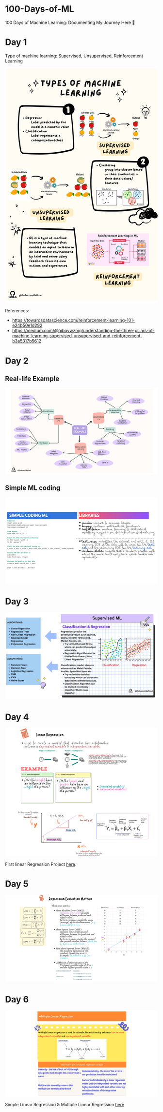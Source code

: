 # 100-Days-of-ML
100 Days of Machine Learning: Documenting My Journey Here 👾

# Day 1
Type of machine learning: Supervised, Unsupervised, Reinforcement Learning

<p align="center">
  <img src="https://github.com/dafinad/100-Days-of-ML/blob/main/Poster/day1.png">
</p>

References:
- https://towardsdatascience.com/reinforcement-learning-101-e24b50e1d292
- https://medium.com/@qjbqvwzmg/understanding-the-three-pillars-of-machine-learning-supervised-unsupervised-and-reinforcement-b3a5317b5612

# Day 2

## Real-life Example
<p align="center">
  <img src="https://github.com/dafinad/100-Days-of-ML/blob/main/Poster/Day2-RealLifeExample.png">
</p>

## Simple ML coding
<p align="center">
  <img src="https://github.com/dafinad/100-Days-of-ML/blob/main/Poster/Day2-SimpleMLCoding.png">
</p>

# Day 3

<p align="center">
  <img src="https://github.com/dafinad/100-Days-of-ML/blob/main/Poster/Day3-classification%26regression.png">
</p>

# Day 4



<p align="center">
  <img src="https://github.com/dafinad/100-Days-of-ML/blob/main/Poster/Day4-LinearRegression.png">
</p>

First linear Regression Project [here](https://github.com/dafinad/100-Days-of-ML/blob/main/Code/FirstLinearRegression.ipynb).

# Day 5


<p align="center">
  <img src="https://github.com/dafinad/100-Days-of-ML/blob/main/Poster/Day5-RegressionEvaluationMetrics.png">
</p>

# Day 6

<p align="center">
  <img src="https://github.com/dafinad/100-Days-of-ML/blob/main/Poster/Day6-MultipleLinearRegression.png">
</p>

Simple Linear Regression & Multiple Linear Regression [here](https://github.com/dafinad/100-Days-of-ML/blob/main/Code/SimpleLinear%26Multiple.R)

